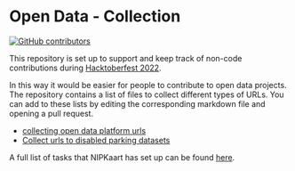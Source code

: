 # Open Data - Collection

[![GitHub contributors][contributors-shield]][contributors-url]

This repository is set up to support and keep track of non-code contributions during [Hacktoberfest 2022][hacktoberfest].

In this way it would be easier for people to contribute to open data projects. The repository contains a list of files to collect different types of URLs. You can add to these lists by editing the corresponding markdown file and opening a pull request.

- [collecting open data platform urls](./list_opendata_platforms.md)
- [Collect urls to disabled parking datasets](./list_disabled_parking_data.md)

A full list of tasks that NIPKaart has set up can be found [here][blog].

<!-- LINKS -->
[hacktoberfest]: https://hacktoberfest.com
[nipkaart]: https://nipkaart.nl
[blog]: https://student-techlife.com/2022/09/27/hacktoberfest-2022

<!-- Badges -->
[contributors-shield]: https://img.shields.io/github/contributors/nipkaart/open-data
[contributors-url]: https://github.com/NIPKaart/open-data/graphs/contributors